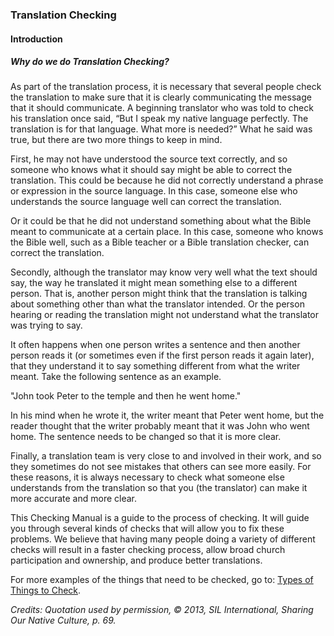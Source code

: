 
### Translation Checking

#### Introduction

##### Why do we do Translation Checking?

As part of the translation process, it is necessary that several people check the translation to make sure that it is clearly communicating the message that it should communicate. A beginning translator who was told to check his translation once said, “But I speak my native language perfectly. The translation is for that language. What more is needed?” What he said was true, but there are two more things to keep in mind.

First, he may not have understood the source text correctly, and so someone who knows what it should say might be able to correct the translation. This could be because he did not correctly understand a phrase or expression in the source language. In this case, someone else who understands the source language well can correct the translation.

Or it could be that he did not understand something about what the Bible meant to communicate at a certain place. In this case, someone who knows the Bible well, such as a Bible teacher or a Bible translation checker, can correct the translation.

Secondly, although the translator may know very well what the text should say, the way he translated it might mean something else to a different person. That is, another person might think that the translation is talking about something other than what the translator intended. Or the person hearing or reading the translation might not understand what the translator was trying to say. 

It often happens when one person writes a sentence and then another person reads it (or sometimes even if the first person reads it again later), that they understand it to say something different from what the writer meant. Take the following sentence as an example.

"John took Peter to the temple and then he went home."

In his mind when he wrote it, the writer meant that Peter went home, but the reader thought that the writer probably meant that it was John who went home. The sentence needs to be changed so that it is more clear.

Finally, a translation team is very close to and involved in their work, and so they sometimes do not see mistakes that others can see more easily. For these reasons, it is always necessary to check what someone else understands from the translation so that you (the translator) can make it more accurate and more clear.

This Checking Manual is a guide to the process of checking. It will guide you through several kinds of checks that will allow you to fix these problems. We believe that having many people doing a variety of different checks will result in a faster checking process, allow broad church participation and ownership, and produce better translations.

For more examples of the things that need to be checked, go to: [Types of Things to Check](../vol2-things-to-check/01.md).

*Credits: Quotation used by permission, © 2013, SIL International, Sharing Our Native Culture, p. 69.*
